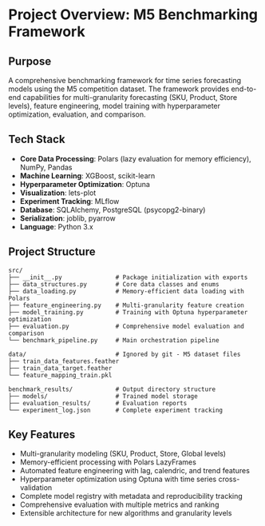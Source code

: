 # Project Overview: M5 Benchmarking Framework

## Purpose
A comprehensive benchmarking framework for time series forecasting models using the M5 competition dataset. The framework provides end-to-end capabilities for multi-granularity forecasting (SKU, Product, Store levels), feature engineering, model training with hyperparameter optimization, evaluation, and comparison.

## Tech Stack
- **Core Data Processing**: Polars (lazy evaluation for memory efficiency), NumPy, Pandas
- **Machine Learning**: XGBoost, scikit-learn
- **Hyperparameter Optimization**: Optuna  
- **Visualization**: lets-plot
- **Experiment Tracking**: MLflow
- **Database**: SQLAlchemy, PostgreSQL (psycopg2-binary)
- **Serialization**: joblib, pyarrow
- **Language**: Python 3.x

## Project Structure
```
src/
├── __init__.py               # Package initialization with exports
├── data_structures.py        # Core data classes and enums
├── data_loading.py           # Memory-efficient data loading with Polars
├── feature_engineering.py    # Multi-granularity feature creation
├── model_training.py         # Training with Optuna hyperparameter optimization
├── evaluation.py             # Comprehensive model evaluation and comparison
└── benchmark_pipeline.py     # Main orchestration pipeline

data/                         # Ignored by git - M5 dataset files
├── train_data_features.feather
├── train_data_target.feather
└── feature_mapping_train.pkl

benchmark_results/            # Output directory structure
├── models/                   # Trained model storage
├── evaluation_results/       # Evaluation reports
└── experiment_log.json       # Complete experiment tracking
```

## Key Features
- Multi-granularity modeling (SKU, Product, Store, Global levels)
- Memory-efficient processing with Polars LazyFrames
- Automated feature engineering with lag, calendric, and trend features
- Hyperparameter optimization using Optuna with time series cross-validation
- Complete model registry with metadata and reproducibility tracking
- Comprehensive evaluation with multiple metrics and ranking
- Extensible architecture for new algorithms and granularity levels